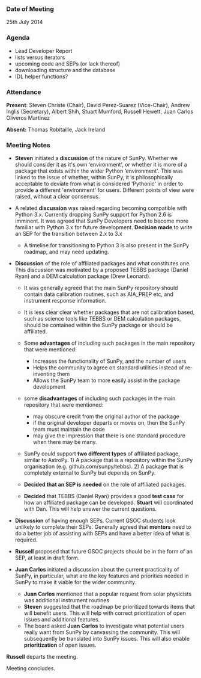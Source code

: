 ### Date of Meeting

25th July 2014

### Agenda

- Lead Developer Report
- lists versus iterators
- upcoming code and SEPs (or lack thereof)
- downloading structure and the database
- IDL helper functions?

### Attendance

**Present**: Steven Christe (Chair), David Perez-Suarez (Vice-Chair), Andrew Inglis (Secretary), Albert Shih, Stuart Mumford, Russell Hewett, Juan Carlos Oliveros Martinez

**Absent:** Thomas Robitaille, Jack Ireland

### Meeting Notes

- **Steven** initiated a **discussion** of the nature of SunPy. Whether we should consider it as it's own ‘environment', or whether it is more of a package that exists within the wider Python ‘environment'. This was linked to the issue of whether, within SunPy, it is philosophically acceptable to deviate from what is considered 'Pythonic' in order to provide a different 'environment' for users. Different points of view were raised, without a clear consensus.

- A related **discussion** was raised regarding becoming compatible with Python 3.x. Currently dropping SunPy support for Python 2.6 is imminent. It was agreed that SunPy Developers need to become more familiar with Python 3.x for future development. **Decision made** to write an SEP for the transition between 2.x to 3.x
  - A timeline for transitioning to Python 3 is also present in the SunPy roadmap, and may need updating.

- **Discussion** of the role of affiliated packages and what constitutes one. This discussion was motivated by a proposed TEBBS package (Daniel Ryan) and a DEM calculation package (Drew Leonard).
  - It was generally agreed that the main SunPy repository should contain data calibration routines, such as AIA_PREP etc, and instrument response information.
  - It is less clear clear whether packages that are not calibration based, such as science tools like TEBBS or DEM calculation packages, should be contained within the SunPy package or should be affiliated.
  - Some **advantages** of including such packages in the main repository that were mentioned:
    - Increases the functionality of SunPy, and the number of users
    - Helps the community to agree on standard utilities instead of re-inventing them
    - Allows the SunPy team to more easily assist in the package development
  - some **disadvantages** of including such packages in the main repository that were mentioned:
    - may obscure credit from the original author of the package
    - if the original developer departs or moves on, then the SunPy team must maintain the code
    - may give the impression that there is one standard procedure when there may be many.

  - SunPy could support **two different types** of affiliated package, similar to AstroPy. 1) A package that is a repository within the SunPy organisation (e.g. github.com/sunpy/tebbs). 2) A package that is completely external to SunPy but depends on SunPy.

  - **Decided that an SEP is needed** on the role of affiliated packages.
  - **Decided** that TEBBS (Daniel Ryan) provides a good **test case** for how an affiliated package can be developed. **Stuart** will coordinated with Dan. This will help answer the current questions.

- **Discussion** of having enough SEPs. Current GSOC students look unlikely to complete their SEPs. Generally agreed that **mentors** need to do a better job of assisting with SEPs and have a better idea of what is required.

- **Russell** proposed that future GSOC projects should be in the form of an SEP, at least in draft form.

- **Juan Carlos** initiated a discussion about the current practicality of SunPy, in particular, what are the key features and priorities needed in SunPy to make it viable for the wider community.
  - **Juan Carlos** mentioned that a popular request from solar physicists was additional instrument routines
  - **Steven** suggested that the roadmap be prioritized towards items that will benefit users. This will help with correct prioritization of open issues and additional features.
  - The board asked **Juan Carlos** to investigate what potential users really want from SunPy by canvassing the community. This will subsequently be translated into SunPy issues. This will also enable **prioritization** of open issues.

**Russell** departs the meeting.

Meeting concludes.
